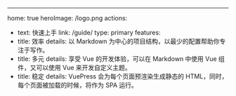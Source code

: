 ---
home: true
heroImage: /logo.png
actions:
- text: 快速上手
  link: /guide/
  type: primary
features:
- title: 效率
  details: 以 Markdown 为中心的项目结构，以最少的配置帮助你专注于写作。
- title: 多元
  details: 享受 Vue 的开发体验，可以在 Markdown 中使用 Vue 组件，又可以使用 Vue 来开发自定义主题。
- title: 稳定
  details: VuePress 会为每个页面预渲染生成静态的 HTML，同时，每个页面被加载的时候，将作为 SPA 运行。
